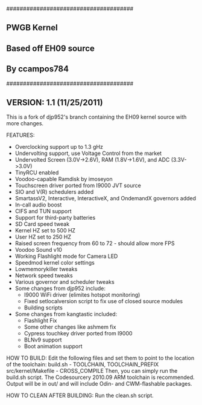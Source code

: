######################################
##           PWGB Kernel            ##
##      Based off EH09 source       ##
##          By ccampos784           ##
######################################

##    VERSION: 1.1 (11/25/2011)     ##
This is a fork of djp952's branch containing the EH09 kernel source with more changes.

FEATURES:
 - Overclocking support up to 1.3 gHz
 - Undervolting support, use Voltage Control from the market
 - Undervolted Screen (3.0V->2.6V), RAM (1.8V->1.6V), and ADC (3.3V->3.0V)
 - TinyRCU enabled
 - Voodoo-capable Ramdisk by imoseyon
 - Touchscreen driver ported from I9000 JVT source
 - SIO and V(R) schedulers added
 - SmartassV2, Interactive, InteractiveX, and OndemandX governors added
 - In-call audio boost
 - CIFS and TUN support
 - Support for third-party batteries
 - SD Card speed tweak
 - Kernel HZ set to 500 HZ
 - User HZ set to 250 HZ
 - Raised screen frequency from 60 to 72 - should allow more FPS
 - Voodoo Sound v10
 - Working Flashlight mode for Camera LED
 - Speedmod kernel color settings
 - Lowmemorykiller tweaks
 - Network speed tweaks
 - Various governor and scheduler tweaks
 - Some changes from djp952 include:
    - I9000 WiFi driver (elimites hotspot monitoring)
    - Fixed setlocalversion script to fix use of closed source modules
    - Building scripts
 - Some changes from kangtastic included:
    - Flashlight Fix
    - Some other changes like ashmem fix
    - Cypress touchkey driver ported from I9000
    - BLNv9 support
    - Boot animation support
    
HOW TO BUILD:
Edit the following files and set them to point to the location of the toolchain:
build.sh - TOOLCHAIN, TOOLCHAIN_PREFIX
src/kernel/Makefile - CROSS_COMPILE
Then, you can simply run the build.sh script. The Codesourcery 2010.09 ARM toolchain is recommended.
Output will be in out/ and will include Odin- and CWM-flashable packages.

HOW TO CLEAN AFTER BUILDING:
Run the clean.sh script.


